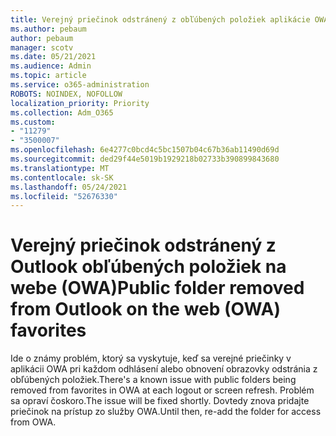 ```yaml
---
title: Verejný priečinok odstránený z obľúbených položiek aplikácie OWA (Outlook na webe)
ms.author: pebaum
author: pebaum
manager: scotv
ms.date: 05/21/2021
ms.audience: Admin
ms.topic: article
ms.service: o365-administration
ROBOTS: NOINDEX, NOFOLLOW
localization_priority: Priority
ms.collection: Adm_O365
ms.custom:
- "11279"
- "3500007"
ms.openlocfilehash: 6e4277c0bcd4c5bc1507b04c67b36ab11490d69d
ms.sourcegitcommit: ded29f44e5019b1929218b02733b390899843680
ms.translationtype: MT
ms.contentlocale: sk-SK
ms.lasthandoff: 05/24/2021
ms.locfileid: "52676330"
---
```

# <a name="public-folder-removed-from-outlook-on-the-web-owa-favorites"></a><span data-ttu-id="67e3d-102">Verejný priečinok odstránený z Outlook obľúbených položiek na webe (OWA)</span><span class="sxs-lookup"><span data-stu-id="67e3d-102">Public folder removed from Outlook on the web (OWA) favorites</span></span>

<span data-ttu-id="67e3d-103">Ide o známy problém, ktorý sa vyskytuje, keď sa verejné priečinky v aplikácii OWA pri každom odhlásení alebo obnovení obrazovky odstránia z obľúbených položiek.</span><span class="sxs-lookup"><span data-stu-id="67e3d-103">There's a known issue with public folders being removed from favorites in OWA at each logout or screen refresh.</span></span> <span data-ttu-id="67e3d-104">Problém sa opraví čoskoro.</span><span class="sxs-lookup"><span data-stu-id="67e3d-104">The issue will be fixed shortly.</span></span> <span data-ttu-id="67e3d-105">Dovtedy znova pridajte priečinok na prístup zo služby OWA.</span><span class="sxs-lookup"><span data-stu-id="67e3d-105">Until then, re-add the folder for access from OWA.</span></span>